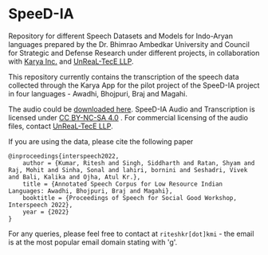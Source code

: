 # SpeeD-IA
Repository for different Speech Datasets and Models for Indo-Aryan languages prepared by the Dr. Bhimrao Ambedkar University and Council for Strategic and Defense Research under different projects, in collaboration with [Karya Inc.](https://www.karya.in/) and [UnReaL-TecE LLP](http://unreal-tece.co.in/).

This repository currently contains the transcription of the speech data collected through the Karya App for the pilot project of the SpeeD-IA project in four languages - Awadhi, Bhojpuri, Braj and Magahi.

The audio could be [downloaded here](https://drive.google.com/drive/folders/1UFeibKZ4j86SLdyFuFH36CyosHLJeHhY?usp=sharing).  SpeeD-IA Audio and Transcription is licensed under [CC BY-NC-SA 4.0](http://creativecommons.org/licenses/by-nc-sa/4.0/?) . For commercial licensing of the audio files, contact [UnReaL-TecE LLP](http://unreal-tece.co.in/).

If you are using the data, please cite the following paper

    @inproceedings{interspeech2022,
        author = {Kumar, Ritesh and Singh, Siddharth and Ratan, Shyam and Raj, Mohit and Sinha, Sonal and lahiri, bornini and Seshadri, Vivek and Bali, Kalika and Ojha, Atul Kr.},        
        title = {Annotated Speech Corpus for Low Resource Indian Languages: Awadhi, Bhojpuri, Braj and Magahi},
        booktitle = {Proceedings of Speech for Social Good Workshop, Interspeech 2022},        
        year = {2022}
    }

For any queries, please feel free to contact at `riteshkr[dot]kmi` - the email is at the most popular email domain stating with 'g'.
